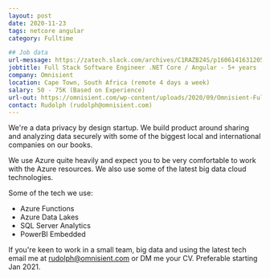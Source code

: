 ```yaml
---
layout: post
date: 2020-11-23
tags: netcore angular
category: Fulltime

## Job data
url-message: https://zatech.slack.com/archives/C1RAZB24S/p1606141631205700
jobtitle: Full Stack Software Engineer .NET Core / Angular - 5+ years
company: Omnisient
location: Cape Town, South Africa (remote 4 days a week)
salary: 50 - 75K (Based on Experience)
url-out: https://omnisient.com/wp-content/uploads/2020/09/Omnisient-Full-Stack-Software-Engineer.pdf
contact: Rudolph (rudolph@omnisient.com)
---
```


We're a data privacy by design startup. We build product around sharing and analyzing data securely with some of the biggest local and international companies on our books.

We use Azure quite heavily and expect you to be very comfortable to work with the Azure resources. We also use some of the latest big data cloud technologies.

Some of the tech we use:
* Azure Functions
* Azure Data Lakes
* SQL Server Analytics
* PowerBI Embedded

If you're keen to work in a small team, big data and using the latest tech email me at rudolph@omnisient.com or DM me your CV. Preferable starting Jan 2021.
